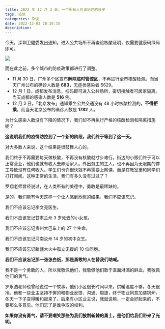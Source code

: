 ```yaml
---
title: 2022 年 12 月 3 日，一个所有人应该记住的日子
tags: 疫情
categories: 杂谈
date: 2022-12-03 20:10:35
description:
---
```


今天，深圳卫健委发出通知，进入公共场所不再查验核酸证明，仅需要健康码绿码即可。

![](https://s3plus.meituan.net/v1/mss_f32142e8d47149129e9550e929704625/yzz-test-image/a22454147aeb4b23b102e7a41ee4c53c)

而在此之前，多个城市的防疫政策都进行了调整。

- 11 月 30 日，广州多个区宣布**解除临时管控区**，不再进行全市核酸检测。而当天广州公布的确诊人数是 **683**，无症状感染者 5629。
- 12 月 1 日，成都发布消息，扫码即可进入公共场所，密切接触者可居家隔离。当天成都的感染人数是 **516** 例。
- 12 月 2 日，「北京发布」通知乘坐公共交通没有 48 小时核酸检测的，**不得拒乘**。而当天北京公布的确诊人数是 **1782** 人。

为什么感染人数没有下降的情况下，我们却不再执行严格的核酸检测和隔离措施呢？

**这说明我们的疫情防控到了一个新的阶段，我们终于等到了这一天。**

对大多数人来说，这个结果是很鼓舞人心的。

我们终于不再需要每天做核酸，不再没有核酸就寸步难行。街边的小贩们终于可以正常营业，他们也就有收入去养活家人。外出务工的工人，也不再因为无限期的停工导致没有任何收入。学生们也许很快就不再需要上网课，而是在教室里和同学们打打闹闹。这种正常的生活，我们有多久没有过过了？

罗翔老师曾经说过，在人类所有的美德中，勇敢是最稀缺的。

是的，我们能有今天这样一个让人感到欣慰的结果，我们不应该忘记。

我们不应该忘记李文亮医生。

我们不应该忘记甘肃兰州 3 岁死去的小女孩。

我们不应该忘记贵州大巴车上的 27 个生命。

我们不应该忘记河南汝州 14 岁的初中女生。

我们不应该忘记新疆大火中孤立无援的 10 位同胞。

**我们不应该忘记那一张张白纸，那是勇敢的人在替我们呐喊。**

我不是一个勇敢的人，所以我敬佩他们，我敬佩他们敢于直面淋漓的鲜血，我敬佩他们的勇气。

罗永浩老师也曾经说过一个故事，他们小区很长时间以来，供暖温度不够，冬天很冷。他和一些业主坚持不懈的和物业反馈、沟通、周旋，终于物业同意加装锅炉，冬天一下子变得暖和起来了。后来有小区业主说，我就说嘛，一定会好起来的，不要那么多意见。他们忘了是谁争取的权利。

**如果你没有勇气，请不要嘲笑那些为我们披荆斩棘的勇士，是他们给我们带来了光明。**




